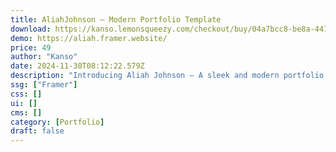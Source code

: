 ```yaml
---
title: AliahJohnson — Modern Portfolio Template
download: https://kanso.lemonsqueezy.com/checkout/buy/04a7bcc8-be8a-4472-8f5a-acea208c526f
demo: https://aliah.framer.website/
price: 49
author: "Kanso"
date: 2024-11-30T08:12:22.579Z
description: "Introducing Aliah Johnson — A sleek and modern portfolio Framer template for creatives. Featuring 3 stylish Hero intros, smooth animations and a clean and structured layout, Aliah Johnson offers a stunning platform for your portfolio."
ssg: ["Framer"]
css: []
ui: []
cms: []
category: [Portfolio]
draft: false
---
```

